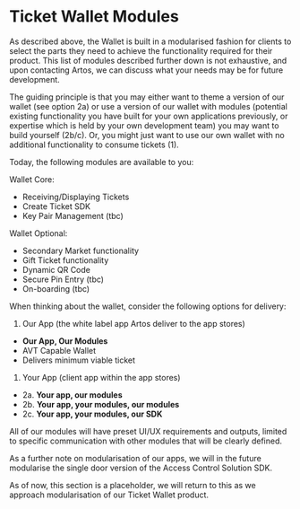 # Ticket Wallet Modules

As described above, the Wallet is built in a modularised fashion for clients to select the parts they need to achieve the functionality required for their product. This list of modules described further down is not exhaustive, and upon contacting Artos, we can discuss what your needs may be for future development.

The guiding principle is that you may either want to theme a version of our wallet (see option 2a) or use a version of our wallet with modules (potential existing functionality you have built for your own applications previously, or expertise which is held by your own development team) you may want to build yourself (2b/c). Or, you might just want to use our own wallet with no additional functionality to consume tickets (1).

Today, the following modules are available to you:

Wallet Core:

- Receiving/Displaying Tickets
- Create Ticket SDK
- Key Pair Management (tbc)

Wallet Optional:

- Secondary Market functionality
- Gift Ticket functionality
- Dynamic QR Code
- Secure Pin Entry (tbc)
- On-boarding (tbc)

When thinking about the wallet, consider the following options for delivery:

1. Our App (the white label app Artos deliver to the app stores)
  - **Our App, Our Modules**
  - AVT Capable Wallet
  - Delivers minimum viable ticket
1. Your App (client app within the app stores)
  - 2a. **Your app, our modules**
  - 2b. **Your app, your modules, our modules**
  - 2c. **Your app, your modules, our SDK**

All of our modules will have preset UI/UX requirements and outputs, limited to specific communication with other modules that will be clearly defined.

As a further note on modularisation of our apps, we will in the future modularise the single door version of the Access Control Solution SDK.

<aside class="notice">
As of now, this section is a placeholder, we will return to this as we approach modularisation of our Ticket Wallet product.
</aside>
